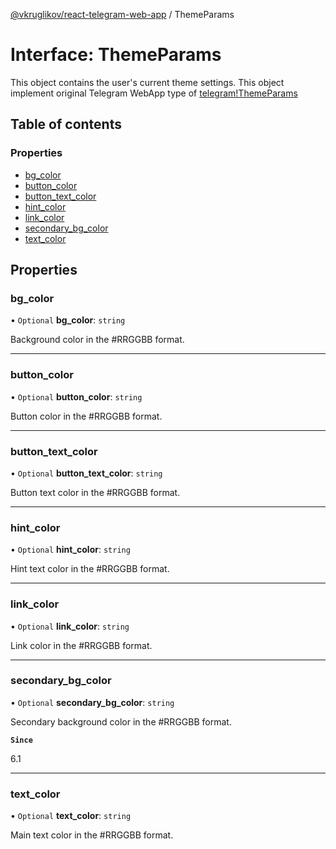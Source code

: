 [@vkruglikov/react-telegram-web-app](../README.md) / ThemeParams

# Interface: ThemeParams

This object contains the user's current theme settings.
This object implement original Telegram WebApp type of [telegram!ThemeParams](https://core.telegram.org/bots/webapps#themeparams)

## Table of contents

### Properties

- [bg_color](ThemeParams.md#bg_color)
- [button_color](ThemeParams.md#button_color)
- [button_text_color](ThemeParams.md#button_text_color)
- [hint_color](ThemeParams.md#hint_color)
- [link_color](ThemeParams.md#link_color)
- [secondary_bg_color](ThemeParams.md#secondary_bg_color)
- [text_color](ThemeParams.md#text_color)

## Properties

### bg_color

• `Optional` **bg_color**: `string`

Background color in the #RRGGBB format.

---

### button_color

• `Optional` **button_color**: `string`

Button color in the #RRGGBB format.

---

### button_text_color

• `Optional` **button_text_color**: `string`

Button text color in the #RRGGBB format.

---

### hint_color

• `Optional` **hint_color**: `string`

Hint text color in the #RRGGBB format.

---

### link_color

• `Optional` **link_color**: `string`

Link color in the #RRGGBB format.

---

### secondary_bg_color

• `Optional` **secondary_bg_color**: `string`

Secondary background color in the #RRGGBB format.

**`Since`**

6.1

---

### text_color

• `Optional` **text_color**: `string`

Main text color in the #RRGGBB format.
